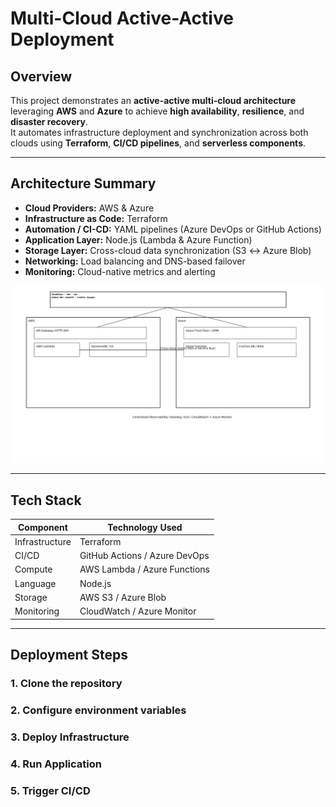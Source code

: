 # Multi-Cloud Active-Active Deployment

## Overview  
This project demonstrates an **active-active multi-cloud architecture** leveraging **AWS** and **Azure** to achieve **high availability**, **resilience**, and **disaster recovery**.  
It automates infrastructure deployment and synchronization across both clouds using **Terraform**, **CI/CD pipelines**, and **serverless components**.

---

## Architecture Summary
- **Cloud Providers:** AWS & Azure  
- **Infrastructure as Code:** Terraform  
- **Automation / CI-CD:** YAML pipelines (Azure DevOps or GitHub Actions)  
- **Application Layer:** Node.js (Lambda & Azure Function)  
- **Storage Layer:** Cross-cloud data synchronization (S3 ↔ Azure Blob)  
- **Networking:** Load balancing and DNS-based failover  
- **Monitoring:** Cloud-native metrics and alerting  

![Architecture Diagram](architecture_diagram.png)

---

## Tech Stack

| Component | Technology Used |
|------------|------------------|
| Infrastructure | Terraform |
| CI/CD | GitHub Actions / Azure DevOps |
| Compute | AWS Lambda / Azure Functions |
| Language | Node.js |
| Storage | AWS S3 / Azure Blob |
| Monitoring | CloudWatch / Azure Monitor |

---

## Deployment Steps

### 1. Clone the repository

### 2. Configure environment variables

### 3. Deploy Infrastructure

### 4. Run Application

### 5. Trigger CI/CD


